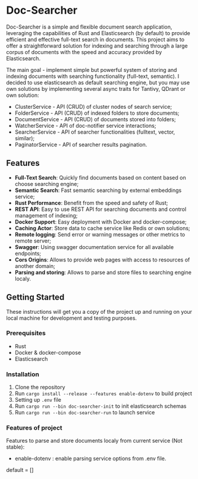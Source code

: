 # Doc-Searcher

Doc-Searcher is a simple and flexible document search application, leveraging the capabilities of Rust and Elasticsearch (by default)
to provide efficient and effective full-text search in documents. This project aims to offer a straightforward solution for
indexing and searching through a large corpus of documents with the speed and accuracy provided by Elasticsearch.

The main goal - implement simple but powerful system of storing and indexing documents with searching functionality (full-text, semantic).
I decided to use elasticsearch as default searching engine, but you may use own solutions by implementing several async traits
for Tantivy, QDrant or own solution:

 - ClusterService   - API (CRUD) of cluster nodes of search service;
 - FolderService    - API (CRUD) of indexed folders to store documents; 
 - DocumentService  - API (CRUD) of documents stored into folders; 
 - WatcherService   - API of doc-notifier service interactions;
 - SearcherService  - API of searcher functionalities (fulltext, vector, similar);
 - PaginatorService - API of searcher results pagination.

## Features

- **Full-Text Search**: Quickly find documents based on content based on choose searching engine;
- **Semantic Search**: Fast semantic searching by external embeddings service;
- **Rust Performance**: Benefit from the speed and safety of Rust;
- **REST API**: Easy to use REST API for searching documents and control management of indexing;
- **Docker Support**: Easy deployment with Docker and docker-compose;
- **Caching Actor**: Store data to cache service like Redis or own solutions;
- **Remote logging**: Send error or warning messages or other metrics to remote server;
- **Swagger**: Using swagger documentation service for all available endpoints;
- **Cors Origins**: Allows to provide web pages with access to resources of another domain;
- **Parsing and storing**: Allows to parse and store files to searching engine localy.

## Getting Started

These instructions will get you a copy of the project up and running on your local machine for development and testing purposes.

### Prerequisites

- Rust
- Docker & docker-compose
- Elasticsearch

### Installation

1. Clone the repository
2. Run `cargo install --release --features enable-dotenv` to build project
3. Setting up `.env` file
4. Run `cargo run --bin doc-searcher-init` to init elasticsearch schemas
4. Run `cargo run --bin doc-searcher-run` to launch service

### Features of project

Features to parse and store documents localy from current service (Not stable):
- enable-dotenv   : enable parsing service options from .env file.

default = []
